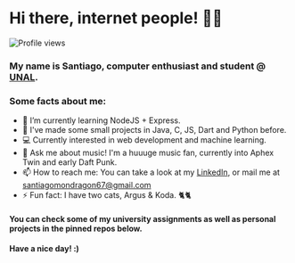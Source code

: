 # Hi there, internet people! 👋🏾

![Profile views](https://gpvc.arturio.dev/smg5284)

### My name is Santiago, computer enthusiast and student @ [UNAL](https://unal.edu.co/).

### **Some facts about me:**

- 🌱 I’m currently learning NodeJS + Express.
- 🌠 I've made some small projects in Java, C, JS, Dart and Python before.
- 💻 Currently interested in web development and machine learning.
- 💬 Ask me about music! I'm a huuuge music fan, currently into Aphex Twin and early Daft Punk.
- 📫 How to reach me: You can take a look at my [LinkedIn](https://www.linkedin.com/smondragong), or mail me at santiagomondragon67@gmail.com
- ⚡ Fun fact: I have two cats, Argus & Koda. 🐈🐈

#### **You can check some of my university assignments as well as personal projects in the pinned repos below.**

#### **Have a nice day! :)**
